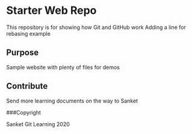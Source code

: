 # Starter Web Repo

This repository is for showing how Git and GitHub work
Adding a line for rebasing example

## Purpose

Sample website with plenty of files for demos

## Contribute

Send more learning documents on the way to Sanket

###Copyright

Sanket Git Learning 2020
